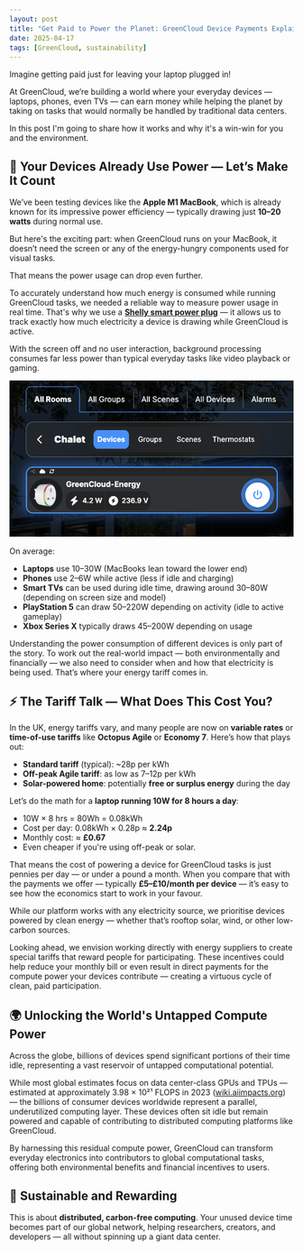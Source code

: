 ```yaml
---
layout: post
title: "Get Paid to Power the Planet: GreenCloud Device Payments Explained"
date: 2025-04-17
tags: [GreenCloud, sustainability]
---
```


Imagine getting paid just for leaving your laptop plugged in!

At GreenCloud, we’re building a world where your everyday devices — laptops, phones, even TVs — can earn money while helping the planet by taking on tasks that would normally be handled by traditional data centers.

In this post I'm going to share how it works and why it's a win-win for you and the environment.

## 🔌 Your Devices Already Use Power — Let’s Make It Count

We’ve been testing devices like the **Apple M1 MacBook**, which is already known for its impressive power efficiency — typically drawing just **10–20 watts** during normal use. 

But here's the exciting part: when GreenCloud runs on your MacBook, it doesn’t need the screen or any of the energy-hungry components used for visual tasks. 

That means the power usage can drop even further.

To accurately understand how much energy is consumed while running GreenCloud tasks, we needed a reliable way to measure power usage in real time. That's why we use a [**Shelly smart power plug**](https://www.shelly.com/en/products/shelly-plug) — it allows us to track exactly how much electricity a device is drawing while GreenCloud is active. 

With the screen off and no user interaction, background processing consumes far less power than typical everyday tasks like video playback or gaming.

![Screenshot of Shelly power plug showing laptop power consumption](/images/shelley_power_reading.png)

On average:

- **Laptops** use 10–30W (MacBooks lean toward the lower end)
- **Phones** use 2–6W while active (less if idle and charging)
- **Smart TVs** can be used during idle time, drawing around 30–80W (depending on screen size and model)
- **PlayStation 5** can draw 50–220W depending on activity (idle to active gameplay)
- **Xbox Series X** typically draws 45–200W depending on usage

Understanding the power consumption of different devices is only part of the story. To work out the real-world impact — both environmentally and financially — we also need to consider when and how that electricity is being used. That’s where your energy tariff comes in.

## ⚡ The Tariff Talk — What Does This Cost You?

In the UK, energy tariffs vary, and many people are now on **variable rates** or **time-of-use tariffs** like **Octopus Agile** or **Economy 7**. Here’s how that plays out:

- **Standard tariff** (typical): ~28p per kWh
- **Off-peak Agile tariff**: as low as 7–12p per kWh
- **Solar-powered home**: potentially **free or surplus energy** during the day

Let’s do the math for a **laptop running 10W for 8 hours a day**:

- 10W × 8 hrs = 80Wh = 0.08kWh
- Cost per day: 0.08kWh × 0.28p ≈ **2.24p**
- Monthly cost: ≈ **£0.67**
- Even cheaper if you're using off-peak or solar.

That means the cost of powering a device for GreenCloud tasks is just pennies per day — or under a pound a month. When you compare that with the payments we offer — typically **£5–£10/month per device** — it’s easy to see how the economics start to work in your favour.

While our platform works with any electricity source, we prioritise devices powered by clean energy — whether that’s rooftop solar, wind, or other low-carbon sources. 

Looking ahead, we envision working directly with energy suppliers to create special tariffs that reward people for participating. These incentives could help reduce your monthly bill or even result in direct payments for the compute power your devices contribute — creating a virtuous cycle of clean, paid participation.
 
## 🌍 Unlocking the World's Untapped Compute Power

Across the globe, billions of devices spend significant portions of their time idle, representing a vast reservoir of untapped computational potential.

While most global estimates focus on data center-class GPUs and TPUs — estimated at approximately 3.98 × 10²¹ FLOPS in 2023 ([wiki.aiimpacts.org](https://wiki.aiimpacts.org/ai_timelines/hardware_and_ai_timelines/computing_capacity_of_all_gpus_and_tpus?utm_source=chatgpt.com)) — the billions of consumer devices worldwide represent a parallel, underutilized computing layer. These devices often sit idle but remain powered and capable of contributing to distributed computing platforms like GreenCloud.

By harnessing this residual compute power, GreenCloud can transform everyday electronics into contributors to global computational tasks, offering both environmental benefits and financial incentives to users.
    
## 🌱 Sustainable and Rewarding

This is about **distributed, carbon-free computing**. Your unused device time becomes part of our global network, helping researchers, creators, and developers — all without spinning up a giant data center.